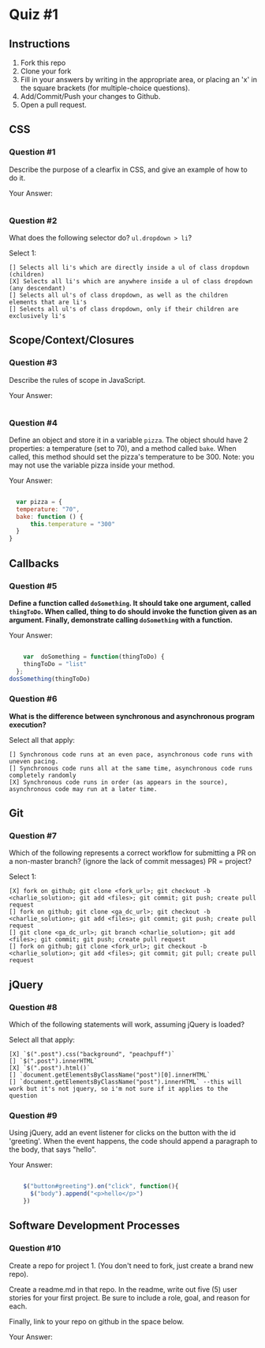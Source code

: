 # Quiz #1

## Instructions

1. Fork this repo
2. Clone your fork
3. Fill in your answers by writing in the appropriate area, or placing an 'x' in
the square brackets (for multiple-choice questions).
4. Add/Commit/Push your changes to Github.
5. Open a pull request.

## CSS

### Question #1

Describe the purpose of a clearfix in CSS, and give an example of how to do it.

Your Answer:
``` Clearfix is similar to clear in that it closes off the float.  But it uses a before and after, similar to bookends.
```

### Question #2

What does the following selector do?  `ul.dropdown > li`?

Select 1:
```
[] Selects all li's which are directly inside a ul of class dropdown (children)
[X] Selects all li's which are anywhere inside a ul of class dropdown (any descendant)
[] Selects all ul's of class dropdown, as well as the children elements that are li's
[] Selects all ul's of class dropdown, only if their children are exclusively li's
```

## Scope/Context/Closures

### Question #3

Describe the rules of scope in JavaScript.

Your Answer:
``` Scope is what you are working with lik the objects, functions, variables.
```


### Question #4

Define an object and store it in a variable `pizza`. The object should have 2
properties: a temperature (set to 70), and a method called `bake`. When called,
this method should set the pizza's temperature to be 300. Note: you may not use
the variable pizza inside your method.

Your Answer:
```js

  var pizza = {
  temperature: "70",
  bake: function () {
      this.temperature = "300"
  }
}

```

## Callbacks

### Question #5

**Define a function called `doSomething`. It should take one argument, called
`thingToDo`. When called, thing to do should invoke the function given as an
argument. Finally, demonstrate calling `doSomething` with a function.**

Your Answer:
```js

    var  doSomething = function(thingToDo) {
    thingToDo = "list"
  };
dosSomething(thingToDo)

```

### Question #6

**What is the difference between synchronous and asynchronous program execution?**

Select all that apply:
```
[] Synchronous code runs at an even pace, asynchronous code runs with uneven pacing.
[] Synchronous code runs all at the same time, asynchronous code runs completely randomly
[X] Synchronous code runs in order (as appears in the source), asynchronous code may run at a later time.
```

## Git

### Question #7

Which of the following represents a correct workflow for submitting a PR on a non-master branch?
(ignore the lack of commit messages)
PR = project?

Select 1:
```
[X] fork on github; git clone <fork_url>; git checkout -b <charlie_solution>; git add <files>; git commit; git push; create pull request
[] fork on github; git clone <ga_dc_url>; git checkout -b <charlie_solution>; git add <files>; git commit; git push; create pull request
[] git clone <ga_dc_url>; git branch <charlie_solution>; git add <files>; git commit; git push; create pull request
[] fork on github; git clone <fork_url>; git checkout -b <charlie_solution>; git add <files>; git commit; git pull; create pull request
```

## jQuery

### Question #8

Which of the following statements will work, assuming jQuery is loaded?

Select all that apply:
```
[X] `$(".post").css("background", "peachpuff")`
[] `$(".post").innerHTML`
[X] `$(".post").html()`
[] `document.getElementsByClassName("post")[0].innerHTML`
[] `document.getElementsByClassName("post").innerHTML` --this will work but it's not jquery, so i'm not sure if it applies to the question
```

### Question #9

Using jQuery, add an event listener for clicks on the button with the id
'greeting'. When the event happens, the code should append a paragraph to the
body, that says "hello".

Your Answer:
```js

    $("button#greeting").on("click", function(){
      $("body").append("<p>hello</p>")
    })

```

## Software Development Processes

### Question #10

Create a repo for project 1. (You don't need to fork, just create a brand new repo).

Create a readme.md in that repo. In the readme, write out five (5) user stories for your first project. Be sure to include a
role, goal, and reason for each.

Finally, link to your repo on github in the space below.

Your Answer:
``` https://github.com/ScreenName4eva/memoryGame.git
```
